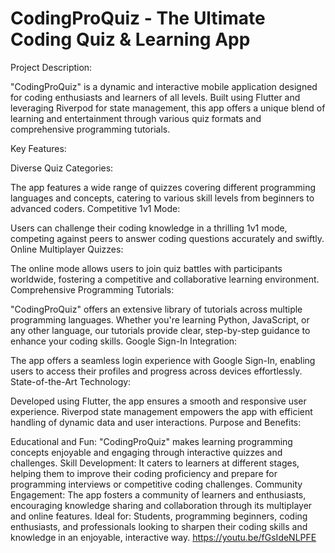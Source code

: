 # CodingProQuiz - The Ultimate Coding Quiz & Learning App

Project Description:

"CodingProQuiz" is a dynamic and interactive mobile application designed for coding enthusiasts and learners of all levels. Built using Flutter and leveraging Riverpod for state management, this app offers a unique blend of learning and entertainment through various quiz formats and comprehensive programming tutorials.

Key Features:

Diverse Quiz Categories:

The app features a wide range of quizzes covering different programming languages and concepts, catering to various skill levels from beginners to advanced coders.
Competitive 1v1 Mode:

Users can challenge their coding knowledge in a thrilling 1v1 mode, competing against peers to answer coding questions accurately and swiftly.
Online Multiplayer Quizzes:

The online mode allows users to join quiz battles with participants worldwide, fostering a competitive and collaborative learning environment.
Comprehensive Programming Tutorials:

"CodingProQuiz" offers an extensive library of tutorials across multiple programming languages. Whether you're learning Python, JavaScript, or any other language, our tutorials provide clear, step-by-step guidance to enhance your coding skills.
Google Sign-In Integration:

The app offers a seamless login experience with Google Sign-In, enabling users to access their profiles and progress across devices effortlessly.
State-of-the-Art Technology:

Developed using Flutter, the app ensures a smooth and responsive user experience. Riverpod state management empowers the app with efficient handling of dynamic data and user interactions.
Purpose and Benefits:

Educational and Fun: "CodingProQuiz" makes learning programming concepts enjoyable and engaging through interactive quizzes and challenges.
Skill Development: It caters to learners at different stages, helping them to improve their coding proficiency and prepare for programming interviews or competitive coding challenges.
Community Engagement: The app fosters a community of learners and enthusiasts, encouraging knowledge sharing and collaboration through its multiplayer and online features.
Ideal for:
Students, programming beginners, coding enthusiasts, and professionals looking to sharpen their coding skills and knowledge 
in an enjoyable, interactive way.
https://youtu.be/fGsIdeNLPFE
